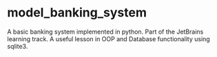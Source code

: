 # model_banking_system
A basic banking system implemented in python. Part of the JetBrains learning track. A useful lesson in OOP and Database functionality using sqlite3.
